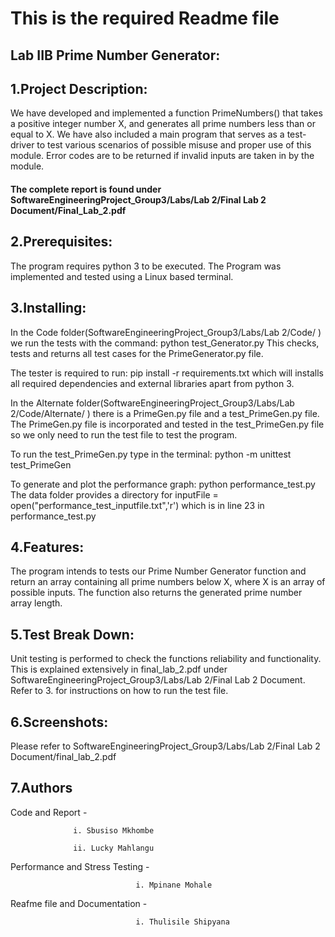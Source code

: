 # This is the required Readme file

## Lab IIB Prime Number Generator:


## 1.Project Description:

We have developed and implemented a function PrimeNumbers() that takes a positive
integer number X, and generates all prime numbers less than or equal to X. We have also included a main program that serves as a test-driver to test various scenarios of possible misuse and proper use of this module. Error codes are to be returned if invalid inputs are taken in by the module. 

#### The complete report is found under SoftwareEngineeringProject_Group3/Labs/Lab 2/Final Lab 2 Document/Final_Lab_2.pdf


## 2.Prerequisites:

The program requires python 3 to be executed. The Program was implemented and tested using a Linux based terminal. 


## 3.Installing:

In the Code folder(SoftwareEngineeringProject_Group3/Labs/Lab 2/Code/
) we run the tests with the command: python test_Generator.py
This checks, tests and returns all test cases for the PrimeGenerator.py file. 

The tester is required to run: pip install -r requirements.txt which will installs all  required dependencies and external libraries apart from python 3.

In the Alternate folder(SoftwareEngineeringProject_Group3/Labs/Lab 2/Code/Alternate/
) there is a PrimeGen.py file and a test_PrimeGen.py file.
The PrimeGen.py file is incorporated and tested in the test_PrimeGen.py file so we only need to run the test file to test the program.

To run the test_PrimeGen.py type in the terminal: python -m unittest test_PrimeGen

To generate and plot the performance graph: python performance_test.py
The data folder provides a directory for inputFile = open("performance_test_inputfile.txt",'r') which is in line 23 in performance_test.py


## 4.Features:

The program intends to tests our Prime Number Generator function and return an array containing all prime numbers below X, where X is an array of possible inputs. The function also returns the generated prime number array length.


## 5.Test Break Down:

Unit testing is performed to check the functions reliability and functionality. This is explained extensively in final_lab_2.pdf under SoftwareEngineeringProject_Group3/Labs/Lab 2/Final Lab 2 Document.
Refer to 3. for instructions on how to run the test file.


## 6.Screenshots:

Please refer to SoftwareEngineeringProject_Group3/Labs/Lab 2/Final Lab 2 Document/final_lab_2.pdf


## 7.Authors

Code and Report - 

                  i. Sbusiso Mkhombe

                  ii. Lucky Mahlangu

Performance and Stress Testing - 

                                i. Mpinane Mohale

Reafme file and Documentation - 
                    
                                i. Thulisile Shipyana

